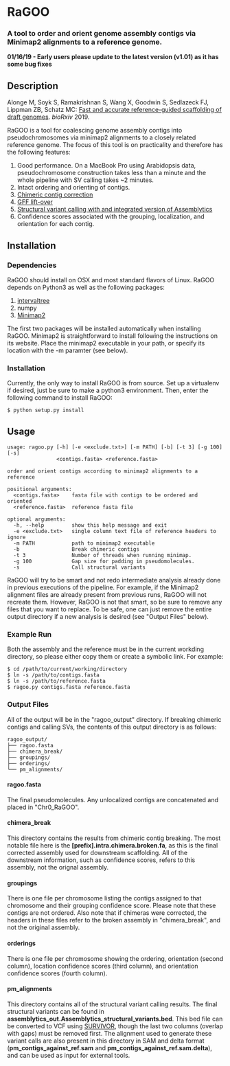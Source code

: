 # RaGOO

### A tool to order and orient genome assembly contigs via Minimap2 alignments to a reference genome.


**01/16/19 - Early users please update to the latest version (v1.01) as it has some bug fixes**

## Description

Alonge M, Soyk S, Ramakrishnan S, Wang X, Goodwin S, Sedlazeck FJ, Lippman ZB, Schatz MC: [Fast and accurate reference-guided scaffolding of draft genomes](https://www.biorxiv.org/content/early/2019/01/13/519637). *bioRxiv* 2019.

RaGOO is a tool for coalescing genome assembly contigs into pseudochromosomes via minimap2 alignments to a closely related reference genome. The focus of this tool is on practicality and therefore has the following features:

1. Good performance. On a MacBook Pro using Arabidopsis data, pseudochromosome construction takes less than a minute and the whole pipeline with SV calling takes ~2 minutes.
2. Intact ordering and orienting of contigs. 
3. [Chimeric contig correction](https://github.com/malonge/RaGOO/wiki/Breaking-Chimeric-Contigs)
4. [GFF lift-over](https://github.com/malonge/RaGOO/wiki/GFF-File-Lift-Over)
5. [Structural variant calling with and integrated version of Assemblytics](https://github.com/malonge/RaGOO/wiki/Calling-Structural-Variants)
6. Confidence scores associated with the grouping, localization, and orientation for each contig.

## Installation

### Dependencies

RaGOO should install on OSX and most standard flavors of Linux. RaGOO depends on Python3 as well as the following packages:

1. [intervaltree](https://pypi.python.org/pypi/intervaltree)
2. numpy
3. [Minimap2](https://github.com/lh3/minimap2)

The first two packages will be installed automatically when installing RaGOO. Minimap2 is straightforward to install following the instructions on its website. Place the minimap2 executable in your path, or specify its location with the -m paramter (see below).

### Installation

Currently, the only way to install RaGOO is from source. Set up a virtualenv if desired, just be sure to make a python3 environment. Then, enter the following command to install RaGOO:

```
$ python setup.py install
```

## Usage

```
usage: ragoo.py [-h] [-e <exclude.txt>] [-m PATH] [-b] [-t 3] [-g 100] [-s]
                <contigs.fasta> <reference.fasta>

order and orient contigs according to minimap2 alignments to a reference

positional arguments:
  <contigs.fasta>    fasta file with contigs to be ordered and oriented
  <reference.fasta>  reference fasta file

optional arguments:
  -h, --help         show this help message and exit
  -e <exclude.txt>   single column text file of reference headers to ignore
  -m PATH            path to minimap2 executable
  -b                 Break chimeric contigs
  -t 3               Number of threads when running minimap.
  -g 100             Gap size for padding in pseudomolecules.
  -s                 Call structural variants
``` 

RaGOO will try to be smart and not redo intermediate analysis already done in previous executions of the pipeline. For example, if the Minimap2 alignment files are already present from previous runs, RaGOO will not recreate them. However, RaGOO is not that smart, so be sure to remove any files that you want to replace. To be safe, one can just remove the entire output directory if a new analysis is desired (see "Output Files" below).

### Example Run
Both the assembly and the reference must be in the current workding directory, so please either copy them or create a symbolic link. For example:

```
$ cd /path/to/current/working/directory
$ ln -s /path/to/contigs.fasta
$ ln -s /path/to/reference.fasta
$ ragoo.py contigs.fasta reference.fasta
```

### Output Files

All of the output will be in the "ragoo_output" directory. If breaking chimeric contigs and calling SVs, the contents of this output directory is as follows:

```
ragoo_output/
├── ragoo.fasta
├── chimera_break/
├── groupings/
├── orderings/
└── pm_alignments/
```

#### ragoo.fasta
The final pseudomolecules. Any unlocalized contigs are concatenated and placed in "Chr0_RaGOO".

#### chimera_break
This directory contains the results from chimeric contig breaking. The most notable file here is the **[prefix].intra.chimera.broken.fa**, as this is the final corrected assembly used for downstream scaffolding. All of the downstream information, such as confidence scores, refers to this assembly, not the orignal assembly.

#### groupings
There is one file per chromosome listing the contigs assigned to that chromosome and their grouping confidence score. Please note that these contigs are not ordered. Also note that if chimeras were corrected, the headers in these files refer to the broken assembly in "chimera_break", and not the original assembly.

#### orderings
There is one file per chromosome showing the ordering, orientation (second column), location confidence scores (third column), and orientation confidence scores (fourth column).

#### pm_alignments
This directory contains all of the structural variant calling results. The final structural variants can be found in **assemblytics_out.Assemblytics_structural_variants.bed**. This bed file can be converted to VCF using [SURVIVOR](https://github.com/fritzsedlazeck/SURVIVOR), though the last two columns (overlap with gaps) must be removed first. The alignment used to generate these variant calls are also present in this directory in SAM and delta format (**pm_contigs_against_ref.sam** and **pm_contigs_against_ref.sam.delta**), and can be used as input for external tools. 
